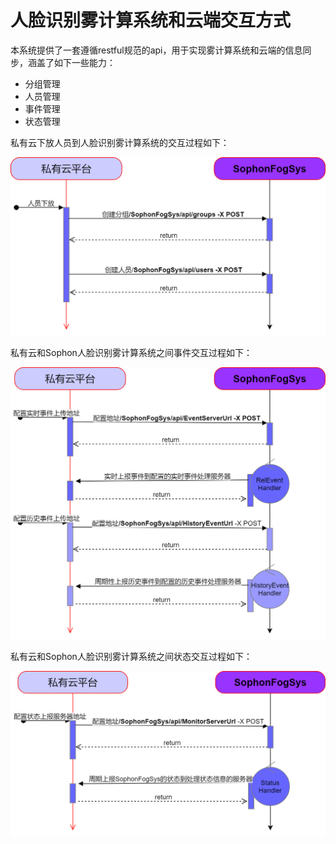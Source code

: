 # 人脸识别雾计算系统和云端交互方式

本系统提供了一套遵循restful规范的api，用于实现雾计算系统和云端的信息同步，涵盖了如下一些能力：

- 分组管理
- 人员管理
- 事件管理
- 状态管理

私有云下放人员到人脸识别雾计算系统的交互过程如下：

![](../../../../imgs/2_3.png)

私有云和Sophon人脸识别雾计算系统之间事件交互过程如下：

![](../../../../imgs/2_3-shi-jian-shang-bao-guan-li.png)

私有云和Sophon人脸识别雾计算系统之间状态交互过程如下：

![](../../../../imgs/zhuan-tai-shang-bao-guan-li.png)

